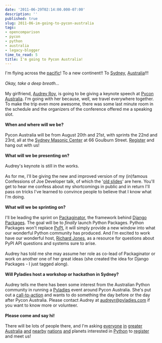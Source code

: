 ```yaml
---
date: '2011-06-29T02:14:00.000-07:00'
description: ''
published: true
slug: 2011-06-im-going-to-pycon-australia
tags:
- opencomparison
- pycon
- python
- australia
- legacy-blogger
time_to_read: 5
title: I'm going to Pycon Australia!
---
```


I'm flying across the <a href="http://en.wikipedia.org/wiki/Pacific">pacific</a>! To a new continent!! To <a href="http://en.wikipedia.org/wiki/Sydney">Sydney</a>, <a href="http://en.wikipedia.org/wiki/Australia">Australia</a>!!!<br /><br /><i>Okay, take a deep breath...</i><br /><br />My girlfriend, <a href="http://twitter.com/#!/audreyr">Audrey Roy</a>, is going to be giving a keynote speech at <a href="http://pycon-au.org/2011">Pycon Australia</a>. I'm going with her because, well, we travel everywhere together. To make the trip even more awesome, there was some last minute room in the schedule and the organizers of the conference offered me a speaking slot.<br /><br /><b>When and where will we be?</b><br /><br />Pycon Australia will be from August 20th and 21st, with sprints the 22nd and 23rd, all at the <a class="reference external" href="http://www.smc.au.com/">Sydney Masonic Center</a> at 66 Goulburn Street. <a href="http://www.pycon-au.org/2011/registration/">Register</a> and hang out with us!<br /><br /><b>What will we be presenting on?</b><br /><br />Audrey's keynote is still in the works.<br /><br />As for me, I'll be giving the new and improved version of my (in)famous Confessions of Joe Developer talk, of which the '<a href="http://www.slideshare.net/pydanny/confessions-of-a-joe-developer">old slides</a>' are here. You'll get to hear me confess about my shortcomings in public and in return I'll pass on tricks I've learned to convince people to believe that I know what I'm doing.<br /><br /><b>What will we be sprinting on?</b><br /><br />I'll be leading the sprint on <a href="http://packaginator.rtfd.org/">Packaginator</a>, the framework behind <a href="http://djangopackages.com/">Django Packages</a>. The goal will be to <i>finally</i> launch Python Packages. Python Packages won't replace <a href="http://pypi.python.org/pypi">PyPI</a>, it will simply provide a new window into what our wonderful Python community has produced. And I'm excited to work have our wonderful host,&nbsp;<a href="http://www.mechanicalcat.net/richard/log">Richard Jones</a>, as a resource for questions about PyPI API questions and systems sure to arise.<br /><br />Audrey has told me she may assume her role as co-lead of Packaginator or work on another one of her great ideas (she created the idea for Django Packages - I just tagged along).<br /><br /><b>Will Pyladies host a workshop or hackathon in Sydney?</b><br /><br />Audrey tells me there has been some interest from the Australian Python community in running a <a href="http://pyladies.com/">Pyladies</a> event around Pycon Australia. She's put out a <a href="http://audreyr.posterous.com/call-to-action-pyladies-seattle-sydney-au-wel">call-to-action</a> and wants to do something the day before or the day after Pycon Australia. Please contact Audrey at <a href="mailto:audreyr@pyladies.com">audreyr@pyladies.com</a>&nbsp;if you want to know more or volunteer.<br /><br /><b>Please come and say hi!</b><br /><br />There will be lots of people there, and I'm asking <a href="http://wiki.python.org/moin/MelbournePUG">everyone</a> <a href="http://trac.proams.org/index.fcgi/wiki/Pysig">in</a>&nbsp;<a href="http://www.sypy.org/">greater</a> <a href="https://sites.google.com/site/brisbanepy/">Australia</a> <a href="http://python.or.id/">and</a> <a href="http://www.nzpug.org/">nearby</a> <a href="http://www.nzzug.org/">nations</a> <a href="http://wiki.python.org/moin/LocalUserGroups#Asia">and</a> planets interested in <a href="http://python.org/">Python</a> to <a href="http://www.pycon-au.org/2011/registration/">register</a> and meet us!
